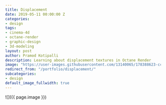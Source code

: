 ```yaml
---
title: Displacement
date: 2019-05-11 00:00:00 Z
categories:
- design
tags:
- cinema-4d
- octane-render
- graphic-design
- 3d-modeling
layout: post
author: Pramod Kotipalli
description: Learning about displacement textures in Octane Render
image: "https://user-images.githubusercontent.com/13140065/178388623-cc44629d-1f90-40f9-9269-bdeafb1ee82f.png"
redirect_from: "/portfolio/displacement/"
subcategories:
- design
default_image_fullwidth: true
---
```


![]({{ page.image }})
